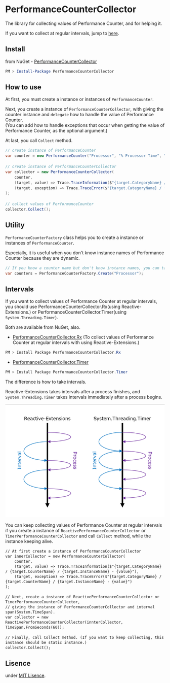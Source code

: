 # PerformanceCounterCollector

The library for collecting values of Performance Counter, and for helping it.

If you want to collect at regular intervals, jump to [here](https://github.com/ttakahari/PerformanceCounterCollector#intervals).

## Install

from NuGet - [PerformanceCounterCollector](https://www.nuget.org/packages/PerformanceCounterCollector/)

```ps1
PM > Install-Package PerformanceCounterCollector
```

## How to use

At first, you must create a instance or instances of ```PerformanceCounter```.

Next, you create a instance of ```PerformanceCounterCollector```, with giving the counter instance and ```delegate``` how to handle the value of Performance Counter.  
(You can add how to handle exceptions that occur when getting the value of Performance Counter, as the optional argument.)

At last, you call ```Collect``` method.

```csharp
// create instance of PerformanceCounter
var counter = new PerformanceCounter("Processor", "% Processor Time", "_Total");

// create instance of PerformanceCounterCollector
var collector = new PerformanceCounterCollector(
    counter,
    (target, value) => Trace.TraceInformation($"{target.CategoryName} / {target.CounterName} / {target.InstanceName} - {value}"),
    (target, exception) => Trace.TraceError($"{target.CategoryName} / {target.CounterName} / {target.InstanceName} - {value}")
);

// collect values of PerformanceCounter
collector.Collect();
```

## Utility

```PerformanceCounterFactory``` class helps you to create a instance or instances of ```PerformanceCounter```.

Especially, it is useful when you don't know instance names of Performance Counter because they are dynamic.

```csharp
// If you know a counter name but don't know instance names, you can take all counters with giving tha category name of Performance Counter.
var counters = PerformanceCounterFactory.Create("Processor");
```

## Intervals

If you want to collect values of Performance Counter at regular intervals, you should use PerformanceCounterCollector.Rx(using Reactive-Extensions.) or PerformanceCounterCollector.Timer(using ```System.Threading.Timer```).

Both are available from NuGet, also.

* [PerformanceCounterCollector.Rx](https://www.nuget.org/packages/PerformanceCounterCollector.Rx/) (To collect values of Performance Counter at regular intervals with using Reactive-Extensions.)

```ps1
PM > Install Package PerformanceCounterCollector.Rx
```

* [PerformanceCounterCollector.Timer](https://www.nuget.org/packages/PerformanceCounterCollector.Timer/)

```ps1
PM > Install Package PerformanceCounterCollector.Timer
```

The difference is how to take intervals.

Reactive-Extensions takes intervals after a process finishes, and ```System.Threading.Timer``` takes intervals immediately after a process begins.

![difference](https://github.com/ttakahari/PerformanceCounterCollector/blob/master/doc/difference.png)

You can keep collecting values of Performance Counter at regular intervals if you create a instance of ```ReactivePerformanceCounterCollector``` or ```TimerPerformanceCounterCollector``` and call ```Collect``` method, while the instance keeping alive.

```charp
// At first create a instance of PerformanceCounterCollector
var innerCollector = new PerformanceCounterCollector(
    counter,
    (target, value) => Trace.TraceInformation($"{target.CategoryName} / {target.CounterName} / {target.InstanceName} - {value}"),
    (target, exception) => Trace.TraceError($"{target.CategoryName} / {target.CounterName} / {target.InstanceName} - {value}")
);

// Next, create a instance of ReactivePerformanceCounterCollector or TimerPerformanceCounterCollector,
// giving the instance of PerformanceCounterCollector and interval span(System.TimeSpan).
var collector = new ReactivePerformanceCounterCollector(innterCollector, TimeSpan.FromSeconds(60));

// Finally, call Collect method. (If you want to keep collecting, this instance should be static instance.)
collector.Collect();
```

## Lisence

under [MIT Lisence](https://opensource.org/licenses/MIT).
